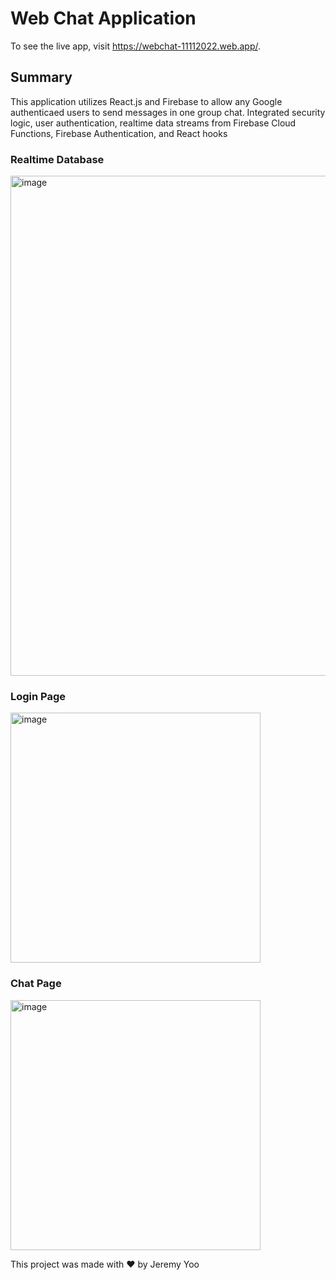 # Web Chat Application

To see the live app, visit https://webchat-11112022.web.app/.

## Summary

This application utilizes React.js and Firebase to allow any Google authenticaed users to send messages in one group chat. Integrated security logic, user authentication, realtime data streams from Firebase Cloud Functions, Firebase Authentication, and React hooks

### Realtime Database
<img width="800" alt="image" src="https://user-images.githubusercontent.com/59751754/201504796-9ecec9c9-7bed-4f0d-b108-91cd495f7429.png">

### Login Page
<img width="400" alt="image" src="https://user-images.githubusercontent.com/59751754/201498713-c9eb0fae-0a62-49e6-8653-cf6200c7e544.png">

### Chat Page
<img width="400" alt="image" src="https://user-images.githubusercontent.com/59751754/201498711-546f1c68-22ef-44cc-b991-41a1ae77d573.png">

This project was made with ❤️ by Jeremy Yoo 
